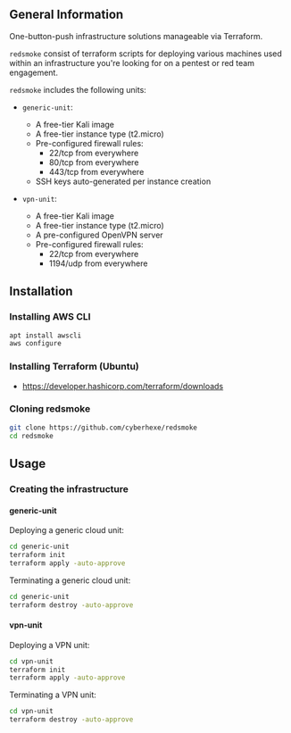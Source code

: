 ## General Information

One-button-push infrastructure solutions manageable via Terraform.

`redsmoke` consist of terraform scripts for deploying various machines used within an infrastructure you're looking for on a pentest or red team engagement.

`redsmoke` includes the following units:

- `generic-unit`:
  - A free-tier Kali image
  - A free-tier instance type (t2.micro)
  - Pre-configured firewall rules: 
    - 22/tcp from everywhere
    - 80/tcp from everywhere
    - 443/tcp from everywhere
  - SSH keys auto-generated per instance creation

- `vpn-unit`:
  - A free-tier Kali image
  - A free-tier instance type (t2.micro)
  - A pre-configured OpenVPN server
  - Pre-configured firewall rules:
    - 22/tcp from everywhere
    - 1194/udp from everywhere


## Installation

### Installing AWS CLI
```bash
apt install awscli
aws configure
```

### Installing Terraform (Ubuntu)

- https://developer.hashicorp.com/terraform/downloads

### Cloning redsmoke
```bash
git clone https://github.com/cyberhexe/redsmoke
cd redsmoke
```

## Usage

### Creating the infrastructure 


#### generic-unit

Deploying a generic cloud unit:

```bash
cd generic-unit
terraform init
terraform apply -auto-approve
```

Terminating a generic cloud unit:

```bash
cd generic-unit
terraform destroy -auto-approve
```

#### vpn-unit

Deploying a VPN unit:

```bash
cd vpn-unit
terraform init
terraform apply -auto-approve
```

Terminating a VPN unit:

```bash
cd vpn-unit
terraform destroy -auto-approve
```
